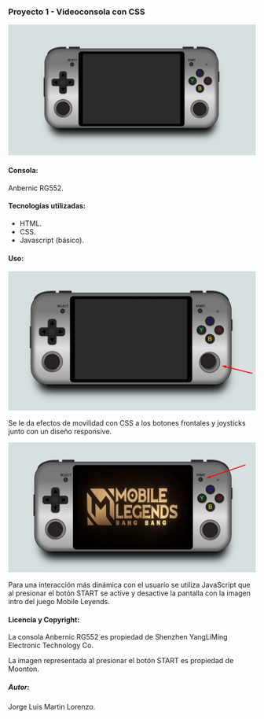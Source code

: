 
### Proyecto 1 - Videoconsola con CSS

![consola](./img/consola.png)

#### Consola: 

Anbernic RG552.

#### Tecnologías utilizadas:

+ HTML.
+ CSS.
+ Javascript (básico).

#### Uso:

![play](./img/play.png)

Se le da efectos de movilidad con CSS a los botones frontales y joysticks junto con un diseño responsive.

![start](./img/start.png)

Para una interacción más dinámica con el usuario se utiliza JavaScript que al presionar el botón START se active y desactive la pantalla con la imagen intro del juego Mobile Leyends.

#### Licencia y Copyright:

La consola Anbernic RG552 es propiedad de Shenzhen YangLiMing Electronic Technology Co.

La imagen representada al presionar el botón START es propiedad de Moonton.

##### Autor:

Jorge Luis Martin Lorenzo.
